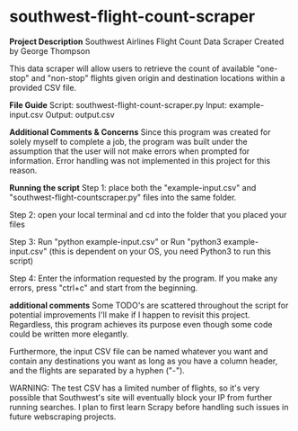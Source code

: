 # southwest-flight-count-scraper

**Project Description**
Southwest Airlines Flight Count Data Scraper
Created by George Thompson

This data scraper will allow users to retrieve the count of available "one-stop" and "non-stop"
flights given origin and destination locations within a provided CSV file.

**File Guide**
Script: southwest-flight-count-scraper.py
Input: example-input.csv
Output: output.csv

**Additional Comments & Concerns**
Since this program was created for solely myself to complete a job, the program
was built under the assumption that the user will not make errors when prompted for information. 
Error handling was not implemented in this project for this reason.

**Running the script**
Step 1: place both the "example-input.csv" and "southwest-flight-countscraper.py" files into the
same folder.

Step 2: open your local terminal and cd into the folder that you placed your files

Step 3: 
Run "python example-input.csv" or
Run "python3 example-input.csv" (this is dependent on your OS, you need Python3 to run this script)

Step 4:
Enter the information requested by the program. If you make any errors, press "ctrl+c" and start 
from the beginning.

**additional comments**
Some TODO's are scattered throughout the script for potential improvements I'll make if I
happen to revisit this project. Regardless, this program achieves its purpose even though some code
could be written more elegantly.

Furthermore, the input CSV file can be named whatever you want and contain any destinations you want
as long as you have a column header, and the flights are separated by a hyphen ("-").

WARNING: The test CSV has a limited number of flights, so it's very possible that Southwest's site
will eventually block your IP from further running searches. I plan to first learn Scrapy before 
handling such issues in future webscraping projects.

